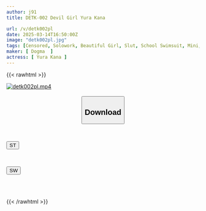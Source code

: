```yaml
---
author: j91
title: DETK-002 Devil Girl Yura Kana

url: /v/detk002pl
date: 2025-03-14T16:50:00Z
image: "detk002pl.jpg"
tags: [Censored, Solowork, Beautiful Girl, Slut, School Swimsuit, Mini, Drama	]
maker: [ Dogma  ]
actress: [ Yura Kana ]
---
```



{{< rawhtml >}}

<div class="video" data-videoid="zX87YeDY1RIo6L">
    <a href="javascript:;">
        <img src="/v/detk002pl/detk002pl.jpg" width="WIDTH" height="HEIGHT" alt="detk002pl.mp4" loading="lazy">
    </a>
</div>

<script type="text/javascript" src="https://j91.asia/asset/on-demand-st.js"></script>

<br>
  <link rel="stylesheet" href="https://j91.asia/asset/bs5.css">
  
  <center>
  <button class="btn btn-primary" type="button" data-bs-toggle="collapse" data-bs-target=".multi-collapse" aria-expanded="false" aria-controls="multiCollapseExample1 multiCollapseExample2"><h2>Download</h2></button></center>
</p>
<div class="row">
  <div class="col">
    <div class="collapse multi-collapse" id="multiCollapseExample1">
      <div class="card card-body">
	      	      <br>
<div class="buttons">  
<p><a href="/v/detk002pl/st.html" target="_blank"><button class="btn-hover color-3"><i class="fa fa-download"></i> ST</button></a></p></div>
    </div>
  </div>
</div>
  <div class="col">
    <div class="collapse multi-collapse" id="multiCollapseExample2">
      <div class="card card-body">
	      <br>
<div class="buttons">
<p><a href="/v/detk002pl/sw.html" target="_blank"><button class="btn-hover color-2"><i class="fa fa-download"></i> SW</button></a></p></div>
<br><br>
      </div>
    </div>
  </div>
</div>

{{< /rawhtml >}}